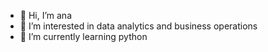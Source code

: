 - 👋 Hi, I’m ana
- 👀 I’m interested in data analytics and business operations
- 🌱 I’m currently learning python

<!---
ananya1826/ananya1826 is a ✨ special ✨ repository because its `README.md` (this file) appears on your GitHub profile.
You can click the Preview link to take a look at your changes.
--->
